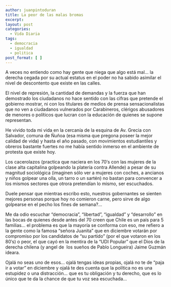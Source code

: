 ```yaml
---
author: juanpintoduran
title: La peor de las malas bromas
excerpt:
layout: post
categories:
  - Vida Diaria
tags:
  - democracia
  - igualdad
  - politica
post_format: [ ]
---
```

A veces no entiendo como hay gente que niega que algo está mal… la derecha cegada por su actual estatus en el poder no ha sabido asimilar el nivel de descontento que existe en las calles.

El nivel de represión, la cantidad de demandas y la fuerza que han demostrado los ciudadanos no hace sentido con las cifras que pretende el gobierno mostrar, ni con los titulares de medios de prensa sensacionalistas que no ven a ciudadanos vulnerados por Carabineros, clérigos abusadores de menores o políticos que lucran con la educación de quienes se supone representan.

He vivido toda mi vida en la cercanía de la esquina de Av. Grecia con Salvador, comuna de Ñuñoa (esa misma que pregona poseer la mejor calidad de vida) y hasta el año pasado, con movimientos estudiantiles y obreros bastante fuertes no me había sentido inmerso en el ambiente de protesta que existe hoy.

Los cacerolazos (practica que naciera en los 70′s con las mujeres de la clase alta capitalina golpeando la platería contra Allende) a pesar de su magnitud sociológica (imaginen sólo ver a mujeres con coches, a ancianos y niños golpear una olla, un tarro o un sartén) no bastan para convencer a los mismos sectores que otrora pretendían lo mismo, ser escuchados.

Duele pensar que mientras escribo esto, nuestros gobernantes se sienten mejores personas porque hoy no comieron carne, pero sirve de algo golpearse en el pecho los fines de semana?…

Me da odio escuchar “democracia”, “libertad”, “igualdad” y “desarrollo” en las bocas de quienes desde antes del 70 creen que Chile es un país para 5 familias… el problema es que la mayoría se conforma con eso, me refiero a la gente como la famosa “señora Juanita” que en diciembre votarán por compromiso por los candidatos de “su partido” (por el que votaron en los 80′s) o peor, el que cayó en la mentira de la “UDI Popular” que el Dios de la derecha chilena (y angel de  los sueños de Pablo Longueira) Jaime Guzmán ideara.

Ojalá no seas uno de esos… ojalá tengas ideas propias, ojalá no te de “paja ir a votar” en diciembre y ojalá te des cuenta que la política no es una estupidez o una distracción… que es tu obligación y tu derecho, que es lo único que te da la chance de que tu voz sea escuchada…

 